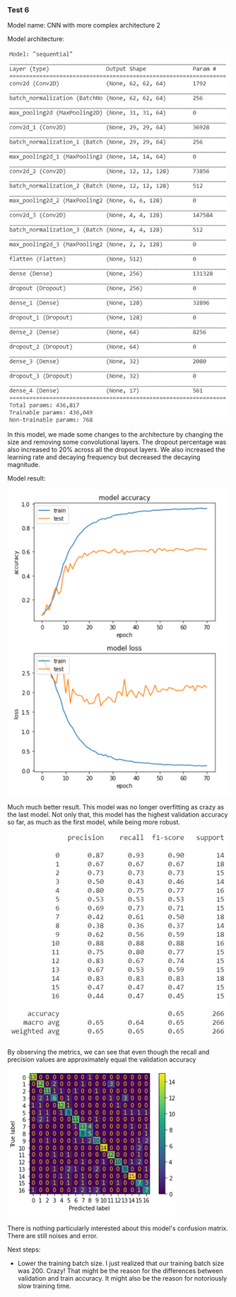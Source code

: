 
<h3> Test 6 </h3>

Model name: CNN with more complex architecture 2

Model architecture:

![archi](/Documentations/Sam%20Journal/Images/Test_6_Archi.png)

In this model, we made some changes to the architecture by changing the size and removing some convolutional layers. The dropout percentage was also increased to 20% across all the dropout layers. We also increased the learning rate and decaying frequency but decreased the decaying magnitude. 

Model result:

![graph](/Documentations/Sam%20Journal/Images/Test_6_Graph.png)

Much much better result. This model was no longer overfitting as crazy as the last model.
Not only that, this model has the highest validation accuracy so far, as much as the first model, while being more robust.

![metrics](/Documentations/Sam%20Journal/Images/Test_6_Metrics.png)

By observing the metrics, we can see that even though the recall and precision values are approximately equal the validation accuracy

![confusion](/Documentations/Sam%20Journal/Images/Test_6_Confusion_Matrix.png)

There is nothing particularly interested about this model's confusion matrix. There are still noises and error.

Next steps:
- Lower the training batch size. I just realized that our training batch size was 200. Crazy! That might be the reason for the differences between validation and train accuracy. It might also be the reason for notoriously slow training time.